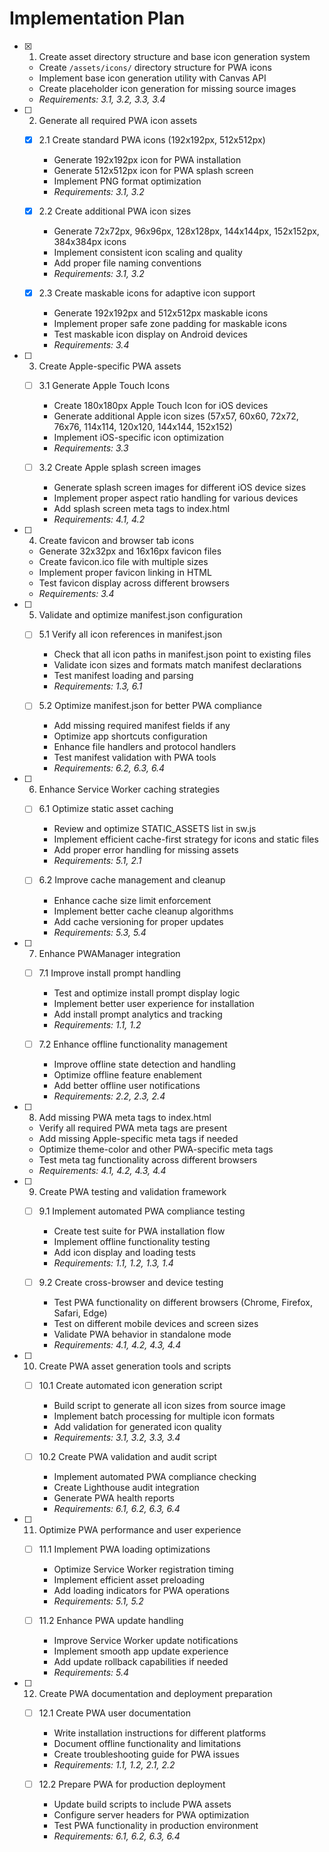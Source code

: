 # Implementation Plan

- [x] 1. Create asset directory structure and base icon generation system
  - Create `/assets/icons/` directory structure for PWA icons
  - Implement base icon generation utility with Canvas API
  - Create placeholder icon generation for missing source images
  - _Requirements: 3.1, 3.2, 3.3, 3.4_

- [ ] 2. Generate all required PWA icon assets
  - [x] 2.1 Create standard PWA icons (192x192px, 512x512px)
    - Generate 192x192px icon for PWA installation
    - Generate 512x512px icon for PWA splash screen
    - Implement PNG format optimization
    - _Requirements: 3.1, 3.2_

  - [x] 2.2 Create additional PWA icon sizes
    - Generate 72x72px, 96x96px, 128x128px, 144x144px, 152x152px, 384x384px icons
    - Implement consistent icon scaling and quality
    - Add proper file naming conventions
    - _Requirements: 3.1, 3.2_

  - [x] 2.3 Create maskable icons for adaptive icon support
    - Generate 192x192px and 512x512px maskable icons
    - Implement proper safe zone padding for maskable icons
    - Test maskable icon display on Android devices
    - _Requirements: 3.4_

- [ ] 3. Create Apple-specific PWA assets
  - [ ] 3.1 Generate Apple Touch Icons
    - Create 180x180px Apple Touch Icon for iOS devices
    - Generate additional Apple icon sizes (57x57, 60x60, 72x72, 76x76, 114x114, 120x120, 144x144, 152x152)
    - Implement iOS-specific icon optimization
    - _Requirements: 3.3_

  - [ ] 3.2 Create Apple splash screen images
    - Generate splash screen images for different iOS device sizes
    - Implement proper aspect ratio handling for various devices
    - Add splash screen meta tags to index.html
    - _Requirements: 4.1, 4.2_

- [ ] 4. Create favicon and browser tab icons
  - Generate 32x32px and 16x16px favicon files
  - Create favicon.ico file with multiple sizes
  - Implement proper favicon linking in HTML
  - Test favicon display across different browsers
  - _Requirements: 3.4_

- [ ] 5. Validate and optimize manifest.json configuration
  - [ ] 5.1 Verify all icon references in manifest.json
    - Check that all icon paths in manifest.json point to existing files
    - Validate icon sizes and formats match manifest declarations
    - Test manifest loading and parsing
    - _Requirements: 1.3, 6.1_

  - [ ] 5.2 Optimize manifest.json for better PWA compliance
    - Add missing required manifest fields if any
    - Optimize app shortcuts configuration
    - Enhance file handlers and protocol handlers
    - Test manifest validation with PWA tools
    - _Requirements: 6.2, 6.3, 6.4_

- [ ] 6. Enhance Service Worker caching strategies
  - [ ] 6.1 Optimize static asset caching
    - Review and optimize STATIC_ASSETS list in sw.js
    - Implement efficient cache-first strategy for icons and static files
    - Add proper error handling for missing assets
    - _Requirements: 5.1, 2.1_

  - [ ] 6.2 Improve cache management and cleanup
    - Enhance cache size limit enforcement
    - Implement better cache cleanup algorithms
    - Add cache versioning for proper updates
    - _Requirements: 5.3, 5.4_

- [ ] 7. Enhance PWAManager integration
  - [ ] 7.1 Improve install prompt handling
    - Test and optimize install prompt display logic
    - Implement better user experience for installation
    - Add install prompt analytics and tracking
    - _Requirements: 1.1, 1.2_

  - [ ] 7.2 Enhance offline functionality management
    - Improve offline state detection and handling
    - Optimize offline feature enablement
    - Add better offline user notifications
    - _Requirements: 2.2, 2.3, 2.4_

- [ ] 8. Add missing PWA meta tags to index.html
  - Verify all required PWA meta tags are present
  - Add missing Apple-specific meta tags if needed
  - Optimize theme-color and other PWA-specific meta tags
  - Test meta tag functionality across different browsers
  - _Requirements: 4.1, 4.2, 4.3, 4.4_

- [ ] 9. Create PWA testing and validation framework
  - [ ] 9.1 Implement automated PWA compliance testing
    - Create test suite for PWA installation flow
    - Implement offline functionality testing
    - Add icon display and loading tests
    - _Requirements: 1.1, 1.2, 1.3, 1.4_

  - [ ] 9.2 Create cross-browser and device testing
    - Test PWA functionality on different browsers (Chrome, Firefox, Safari, Edge)
    - Test on different mobile devices and screen sizes
    - Validate PWA behavior in standalone mode
    - _Requirements: 4.1, 4.2, 4.3, 4.4_

- [ ] 10. Create PWA asset generation tools and scripts
  - [ ] 10.1 Create automated icon generation script
    - Build script to generate all icon sizes from source image
    - Implement batch processing for multiple icon formats
    - Add validation for generated icon quality
    - _Requirements: 3.1, 3.2, 3.3, 3.4_

  - [ ] 10.2 Create PWA validation and audit script
    - Implement automated PWA compliance checking
    - Create Lighthouse audit integration
    - Generate PWA health reports
    - _Requirements: 6.1, 6.2, 6.3, 6.4_

- [ ] 11. Optimize PWA performance and user experience
  - [ ] 11.1 Implement PWA loading optimizations
    - Optimize Service Worker registration timing
    - Implement efficient asset preloading
    - Add loading indicators for PWA operations
    - _Requirements: 5.1, 5.2_

  - [ ] 11.2 Enhance PWA update handling
    - Improve Service Worker update notifications
    - Implement smooth app update experience
    - Add update rollback capabilities if needed
    - _Requirements: 5.4_

- [ ] 12. Create PWA documentation and deployment preparation
  - [ ] 12.1 Create PWA user documentation
    - Write installation instructions for different platforms
    - Document offline functionality and limitations
    - Create troubleshooting guide for PWA issues
    - _Requirements: 1.1, 1.2, 2.1, 2.2_

  - [ ] 12.2 Prepare PWA for production deployment
    - Update build scripts to include PWA assets
    - Configure server headers for PWA optimization
    - Test PWA functionality in production environment
    - _Requirements: 6.1, 6.2, 6.3, 6.4_